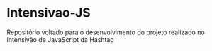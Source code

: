 # Intensivao-JS
Repositório voltado para o desenvolvimento do projeto realizado no Intensivão de JavaScript da Hashtag
